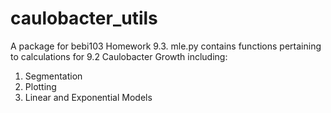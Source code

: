 # caulobacter_utils

A package for bebi103 Homework 9.3. mle.py contains functions pertaining to calculations for 9.2 Caulobacter Growth including:
1. Segmentation
2. Plotting
3. Linear and Exponential Models
